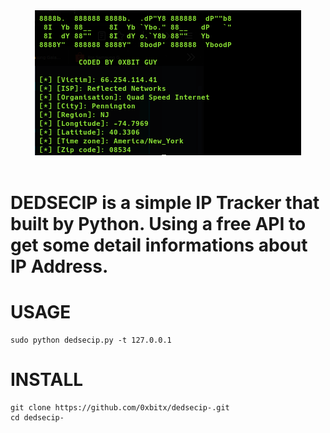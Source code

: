 <center><img src="https://github.com/0xbitx/dedsecip-/blob/main/dedsecip.png" border="0"></center><br>

# DEDSECIP is a simple IP Tracker that built by Python. Using a free API to get some detail informations about IP Address.

# USAGE
```
sudo python dedsecip.py -t 127.0.0.1
```
# INSTALL
```
git clone https://github.com/0xbitx/dedsecip-.git 
cd dedsecip-
```
